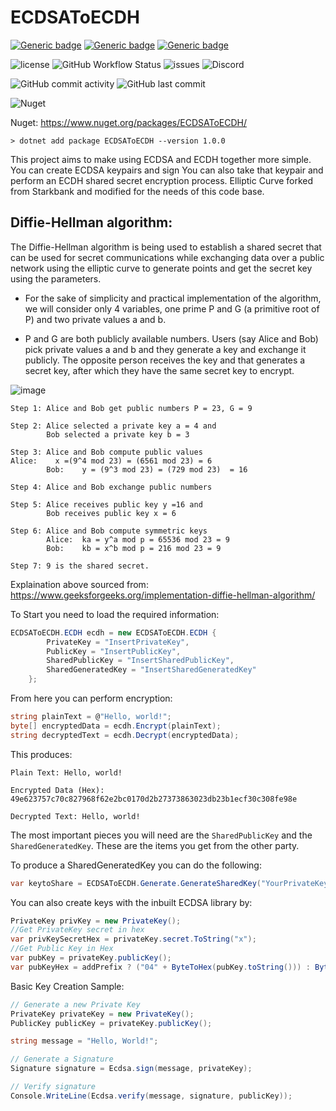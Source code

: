 # ECDSAToECDH

[![Generic badge](https://img.shields.io/badge/IDE-VS2022-blue.svg)](https://shields.io/)
[![Generic badge](https://img.shields.io/badge/C%23-10%2E0-blue.svg)](https://shields.io/)
[![Generic badge](https://img.shields.io/badge/%2ENet%20Core-6%2E0-blue.svg)](https://shields.io/)

![license](https://img.shields.io/github/license/ReserveBlockIO/ecdsatoecdh)
![GitHub Workflow Status](https://img.shields.io/github/actions/workflow/status/ReserveBlockIO/ecdsatoecdh/dotnet.yml)
![issues](https://img.shields.io/github/issues/ReserveBlockIO/ecdsatoecdh)
![Discord](https://img.shields.io/discord/917499597692211260?label=discord)

![GitHub commit activity](https://img.shields.io/github/commit-activity/m/ReserveBlockIO/ecdsatoecdh)
![GitHub last commit](https://img.shields.io/github/last-commit/ReserveBlockIO/ecdsatoecdh)

![Nuget](https://img.shields.io/nuget/dt/ECDSAToECDH)

Nuget: https://www.nuget.org/packages/ECDSAToECDH/

`> dotnet add package ECDSAToECDH --version 1.0.0`

This project aims to make using ECDSA and ECDH together more simple.
You can create ECDSA keypairs and sign
You can also take that keypair and perform an ECDH shared secret encryption process.
Elliptic Curve forked from Starkbank and modified for the needs of this code base. 

## Diffie-Hellman algorithm:
The Diffie-Hellman algorithm is being used to establish a shared secret that can be used for secret communications while exchanging data over a public network using the elliptic curve to generate points and get the secret key using the parameters.  

* For the sake of simplicity and practical implementation of the algorithm, we will consider only 4 variables, one prime P and G (a primitive root of P) and two private values a and b.

* P and G are both publicly available numbers. Users (say Alice and Bob) pick private values a and b and they generate a key and exchange it publicly. The opposite person receives the key and that generates a secret key, after which they have the same secret key to encrypt.

![image](https://github.com/ReserveBlockIO/ecdsatoecdh/assets/20599614/099805a1-ff6c-4fad-88fa-19ebc83dbfe3)

```
Step 1: Alice and Bob get public numbers P = 23, G = 9

Step 2: Alice selected a private key a = 4 and
        Bob selected a private key b = 3

Step 3: Alice and Bob compute public values
Alice:    x =(9^4 mod 23) = (6561 mod 23) = 6
        Bob:    y = (9^3 mod 23) = (729 mod 23)  = 16

Step 4: Alice and Bob exchange public numbers

Step 5: Alice receives public key y =16 and
        Bob receives public key x = 6

Step 6: Alice and Bob compute symmetric keys
        Alice:  ka = y^a mod p = 65536 mod 23 = 9
        Bob:    kb = x^b mod p = 216 mod 23 = 9

Step 7: 9 is the shared secret.
```
Explaination above sourced from: https://www.geeksforgeeks.org/implementation-diffie-hellman-algorithm/

To Start you need to load the required information:

```csharp
ECDSAToECDH.ECDH ecdh = new ECDSAToECDH.ECDH {
		PrivateKey = "InsertPrivateKey",
		PublicKey = "InsertPublicKey",
		SharedPublicKey = "InsertSharedPublicKey",
		SharedGeneratedKey = "InsertSharedGeneratedKey"		
	};
 ```
From here you can perform encryption:

```csharp
string plainText = @"Hello, world!";
byte[] encryptedData = ecdh.Encrypt(plainText);
string decryptedText = ecdh.Decrypt(encryptedData);
```
This produces:
```
Plain Text: Hello, world!

Encrypted Data (Hex): 49e623757c70c827968f62e2bc0170d2b27373863023db23b1ecf30c308fe98e

Decrypted Text: Hello, world!
```

The most important pieces you will need are the `SharedPublicKey` and the `SharedGeneratedKey`. These are the items you get from the other party. 

To produce a SharedGeneratedKey you can do the following:

```csharp 
var keytoShare = ECDSAToECDH.Generate.GenerateSharedKey("YourPrivateKey", "YourPublicKey", "SecondPartiesPublicKey");`
```

You can also create keys with the inbuilt ECDSA library by:

```csharp
PrivateKey privKey = new PrivateKey();
//Get PrivateKey secret in hex
var privKeySecretHex = privateKey.secret.ToString("x");
//Get Public Key in Hex
var pubKey = privateKey.publicKey();
var pubKeyHex = addPrefix ? ("04" + ByteToHex(pubKey.toString())) : ByteToHex(pubKey.toString());
```

Basic Key Creation Sample:
```csharp
// Generate a new Private Key
PrivateKey privateKey = new PrivateKey();
PublicKey publicKey = privateKey.publicKey();

string message = "Hello, World!";

// Generate a Signature
Signature signature = Ecdsa.sign(message, privateKey);

// Verify signature
Console.WriteLine(Ecdsa.verify(message, signature, publicKey));
```
